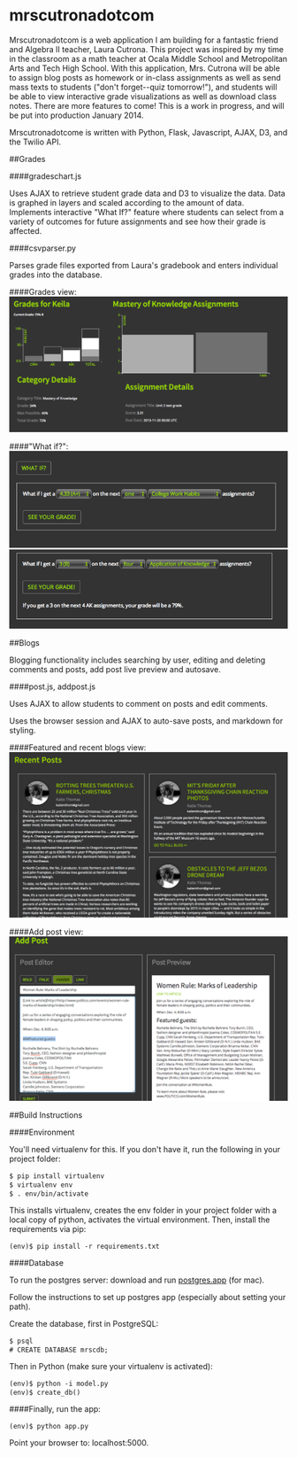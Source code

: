mrscutronadotcom
================

Mrscutronadotcom is a web application I am building for a fantastic friend and Algebra II teacher, Laura Cutrona. This project was inspired by my time in the classroom as a math teacher at Ocala Middle School and Metropolitan Arts and Tech High School.  With this application, Mrs. Cutrona will be able to assign blog posts as homework or in-class assignments as well as send mass texts to students ("don't forget--quiz tomorrow!"), and students will be able to view interactive grade visualizations as well as download class notes.  There are more features to come!  This is a work in progress, and will be put into production January 2014. 

Mrscutronadotcome is written with Python, Flask, Javascript, AJAX, D3, and the Twilio API.

##Grades

####gradeschart.js

Uses AJAX to retrieve student grade data and D3 to visualize the data.  Data is graphed in layers and scaled according to the amount of data.  Implements interactive "What If?" feature where students can select from a variety of outcomes for future assignments and see how their grade is affected. 

####csvparser.py

Parses grade files exported from Laura's gradebook and enters individual grades into the database.

####Grades view: 
![](static/ss/9.png)

####"What if?": 
![](static/ss/10.png)
![](static/ss/11.png) 

##Blogs

Blogging functionality includes searching by user, editing and deleting comments and posts, add post live preview and autosave. 

####post.js, addpost.js

Uses AJAX to allow students to comment on posts and edit comments.  

Uses the browser session and AJAX to auto-save posts, and markdown for styling. 


####Featured and recent blogs view: 
![](static/ss/3.png)

####Add post view: 
![](static/ss/7.png)

##Build Instructions

####Environment 

You'll need virtualenv for this.  If you don't have it, run the following in your project folder: 

<pre><code>$ pip install virtualenv
$ virtualenv env
$ . env/bin/activate 
</code></pre>

This installs virtualenv, creates the env folder in your project folder with a local copy of python, activates the virtual environment. Then, install the requirements via pip: 

<pre><code>(env)$ pip install -r requirements.txt
</code></pre>

####Database

To run the postgres server: download and run [postgres.app](http://postgresapp.com/) (for mac). 

Follow the instructions to set up postgres app (especially about setting your path).  

Create the database, first in PostgreSQL:

<pre><code>$ psql
# CREATE DATABASE mrscdb;
</code></pre>

Then in Python (make sure your virtualenv is activated): 

<pre><code>(env)$ python -i model.py
(env)$ create_db()
</code></pre>

####Finally, run the app: 

<pre><code>(env)$ python app.py
</code></pre>

Point your browser to: localhost:5000.
